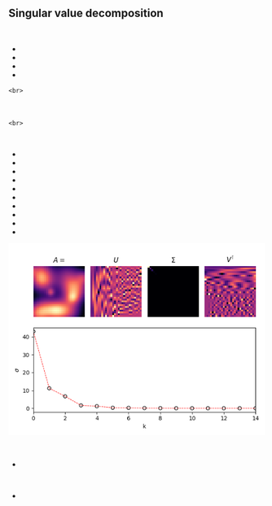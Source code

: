 ## Singular value decomposition

<br>

* 

* 

* 

* 

    <br>

    

    <br> 

    

    



<br>

* 
    <br>


* 

* 

* 

* 

* 



* 

* 

* 

* 

  <p align="center">
    <img src='img/13_kde.png'>
  </p>

<br>

* 

<br>

* 